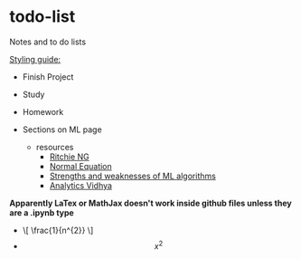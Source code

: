# todo-list
Notes and to do lists

[Styling guide: ](https://help.github.com/articles/basic-writing-and-formatting-syntax/)

* Finish Project
* Study
* Homework


* Sections on ML page
  * resources
    * [Ritchie NG](http://www.ritchieng.com/machine-learning-project-boston-home-prices/)
    * [Normal Equation](http://anwarruff.com/normal-equation/)
    * [Strengths and weaknesses of ML algorithms](https://elitedatascience.com/machine-learning-algorithms)
    * [Analytics Vidhya](https://www.analyticsvidhya.com/learning-paths-data-science-business-analytics-business-intelligence-big-data/learning-path-data-science-python/)

**Apparently LaTex or MathJax doesn't work inside github files unless they are a .ipynb type**
* \\[ \frac{1}{n^{2}} \\]
* $$ x^2 $$
